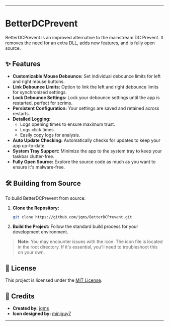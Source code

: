 
---

# BetterDCPrevent

BetterDCPrevent is an improved alternative to the mainstream DC Prevent. It removes the need for an extra DLL, adds new features, and is fully open source.
     
## ✨ Features
- **Customizable Mouse Debounce:** Set individual debounce limits for left and right mouse buttons.
- **Link Debounce Limits:** Option to link the left and right debounce limits for synchronized settings.
- **Lock Debounce Settings:** Lock your debounce settings until the app is restarted, perfect for scrims.
- **Persistent Configuration:** Your settings are saved and retained across restarts.
- **Detailed Logging:**
  - Logs opening times to ensure maximum trust.
  - Logs click times.
  - Easily copy logs for analysis.
- **Auto Update Checking:** Automatically checks for updates to keep your app up-to-date.
- **System Tray Support:** Minimize the app to the system tray to keep your taskbar clutter-free.
- **Fully Open Source:** Explore the source code as much as you want to ensure it's malware-free.

## 🛠️ Building from Source

To build BetterDCPrevent from source:

1. **Clone the Repository:**
   ```bash
   git clone https://github.com/jqms/BetterDCPrevent.git
   ```

2. **Build the Project:**
   Follow the standard build process for your development environment.

> **Note:** You may encounter issues with the icon. The icon file is located in the root directory. If it's essential, you'll need to troubleshoot this on your own.

## 📜 License
This project is licensed under the [MIT License](LICENSE).

## 🙌 Credits
- **Created by:** [jqms](https://github.com/jqms)
- **Icon designed by:** [miniguy7](https://github.com/miniguy7)

--- 
